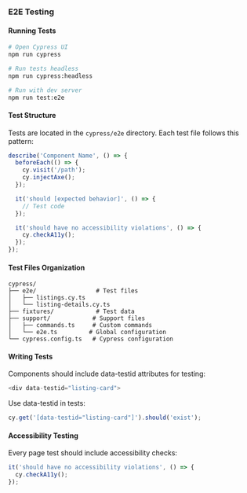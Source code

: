 ### E2E Testing

#### Running Tests

```bash
# Open Cypress UI
npm run cypress

# Run tests headless
npm run cypress:headless

# Run with dev server
npm run test:e2e
```

#### Test Structure

Tests are located in the `cypress/e2e` directory. Each test file follows this pattern:
```typescript
describe('Component Name', () => {
  beforeEach(() => {
    cy.visit('/path');
    cy.injectAxe();
  });

  it('should [expected behavior]', () => {
    // Test code
  });

  it('should have no accessibility violations', () => {
    cy.checkA11y();
  });
});
```

#### Test Files Organization
```
cypress/
├── e2e/                 # Test files
│   ├── listings.cy.ts
│   └── listing-details.cy.ts
├── fixtures/            # Test data
├── support/            # Support files
│   ├── commands.ts     # Custom commands
│   └── e2e.ts         # Global configuration
└── cypress.config.ts   # Cypress configuration
```

#### Writing Tests

Components should include data-testid attributes for testing:
```typescript
<div data-testid="listing-card">
```

Use data-testid in tests:
```typescript
cy.get('[data-testid="listing-card"]').should('exist');
```

#### Accessibility Testing

Every page test should include accessibility checks:
```typescript
it('should have no accessibility violations', () => {
  cy.checkA11y();
});
```
